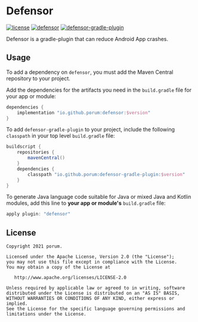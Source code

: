 # Defensor

[![license](https://img.shields.io/badge/license-Apache--2.0-brightgreen.svg)](https://www.apache.org/licenses/LICENSE-2.0)
[![defensor](https://img.shields.io/badge/defensor-1.1.1-brightgreen.svg)](https://search.maven.org/artifact/io.github.porum/defensor/1.1.1/aar)
[![defensor-gradle-plugin](https://img.shields.io/badge/defensor--gradle--plugin-1.1.1-brightgreen.svg)](https://search.maven.org/artifact/io.github.porum/defensor-gradle-plugin/1.1.1/jar)

Defensor is a gradle-plugin that can reduce Android App crashes.

## Usage

To add a dependency on `defensor`, you must add the Maven Central repository to your project.

Add the dependencies for the artifacts you need in the `build.gradle` file for your app or module:

```groovy
dependencies {
    implementation "io.github.porum:defensor:$version"
}
```

To add `defensor-gradle-plugin` to your project, include the following `classpath` in your top level `build.gradle` file:

```groovy
buildscript {
    repositories {
        mavenCentral()
    }
    dependencies {
        classpath "io.github.porum:defensor-gradle-plugin:$version"
    }
}
```

To generate Java language code suitable for Java or mixed Java and Kotlin modules, add this line to **your app or module's** `build.gradle` file:

```groovy
apply plugin: "defensor"
```

## License

```
Copyright 2021 porum.

Licensed under the Apache License, Version 2.0 (the "License");
you may not use this file except in compliance with the License.
You may obtain a copy of the License at

   http://www.apache.org/licenses/LICENSE-2.0

Unless required by applicable law or agreed to in writing, software
distributed under the License is distributed on an "AS IS" BASIS,
WITHOUT WARRANTIES OR CONDITIONS OF ANY KIND, either express or implied.
See the License for the specific language governing permissions and
limitations under the License.
```

